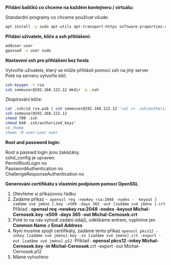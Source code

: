 **Přidání balíčků co chceme na každém kontejneru / virtuálu:**

Standardní programy co chceme používat všude:

```bash
apt install -y sudo apt-utils apt-transport-https software-properties-common htop net-tools wget curl gnupg zip unzip lsb-release apt-utils ca-certificates debian-keyring
```

**Přidání uživatele, klíče a ssh přihlášení:**

```bash
adduser user
gpasswd -a user sudo
```

**Nastavení ssh pro přihlášení bez hesla**

Vytvořte uživatele, který se může přihlásit pomocí ssh na jiný server  
Poté na serveru vytvořte klíč:

```bash
ssh-keygen -t rsa
ssh someuser@192.168.122.12 mkdir -p .ssh
```

Zkopírování  klíče:

```bash
cat .ssh/id_rsa.pub | ssh someuser@192.168.122.12 'cat >> .ssh/authorized_keys'
ssh someuser@192.168.122.12 
chmod 700 .ssh
chmod 640 .ssh/authorized_keys"
cd /home
chown -R user:user user
```

**Root and password login:**

Root a passwd login jsou zakázány.  
sshd_config je upraven:  
PermitRootLogin no  
PasswordAuthentication no  
ChallengeResponseAuthentication no

**Generování certifikátu s vlastním podpisem pomocí OpenSSL**

1. Otevřeme si příkazovou řádku
1. Zadáme příkaz -  `openssl req -newkey rsa:2048 -nodes -  keyout [ zadáme své jméno ].key -x509 -days 365 -out [zadáme své jméno ].crt`      Příklad : **openssl req -newkey rsa:2048 -nodes -keyout Michal-Cernosek.key -x509 -days 365 -out Michal-Cernosek.crt**
1. Poté to na nás vyhodí zadání údajů, odklikáme entrem, vyplníme jen **Common Name** a **Email Address**
1. Nyní musíme spojit certifikáty, zadáme tento příkaz `openssl pkcs12 -inkey [zadáme své jméno].key -in [zadáme své jméno].crt -export -out [zadáme své jméno].p12`    Příklad : **openssl pkcs12 -inkey Michal-Cernosek.key -in Michal-Cernosek**.crt -export -out Michal-Cernosek.p12
1. Máme vytvořeno
